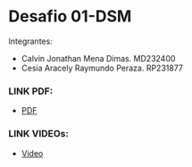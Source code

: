 # Desafio 01-DSM

Integrantes:

- Calvin Jonathan Mena Dimas. MD232400
- Cesia Aracely Raymundo Peraza. RP231877


### LINK PDF:
- [PDF](https://drive.google.com/file/d/1s5nZQqDP-v8N1saIKO8nxx9gWrFQxdrM/view?usp=sharing)
### LINK VIDEOs:
- [Video](https://drive.google.com/drive/folders/1ZE3bp8H_uLgoAwaKJbLSewbdGYzX4ID_?usp=sharing)

